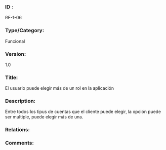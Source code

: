 ### ID : 
RF-1-06

### Type/Category:
Funcional

### Version:
1.0

### Title:
El usuario puede elegir más de un rol en la aplicación


### Description:
Entre todos los tipus de cuentas que el cliente puede elegir, la opción puede ser multiple, puede elegir más de una.

### Relations:


### Comments:

